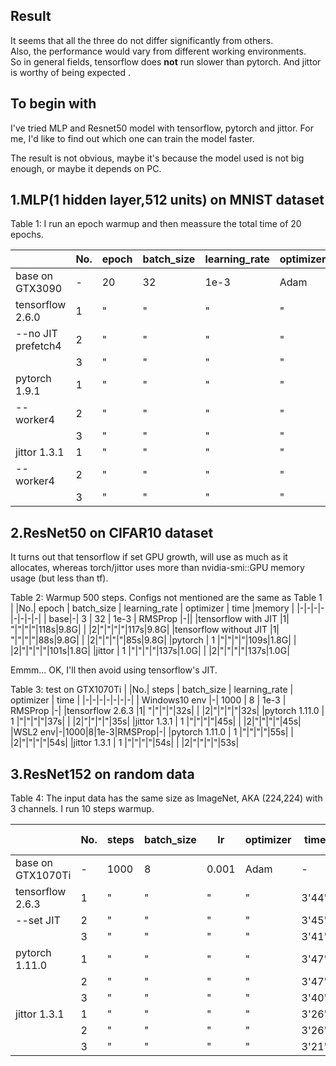 
## Result
It seems that all the three do not differ significantly from others.  
Also, the performance would vary from different working environments.  
So in general fields, tensorflow does **not** run slower than pytorch. And jittor is worthy of being expected .

## To begin with

I've tried MLP and Resnet50 model with tensorflow, pytorch and jittor. For me, I'd like to find out which one can train the model faster.  

The result is not obvious, maybe it's because the model used is not big enough, or maybe it depends on PC.

##  1.MLP(1 hidden layer,512 units) on MNIST dataset

Table 1: I run an epoch warmup and then meassure the total time of 20 epochs. 

| |No.| epoch | batch_size | learning_rate | optimizer | time | memory |
|-|-|-|-|-|-|-|-|
| base on GTX3090 |-| 20 | 32 | 1e-3 | Adam |-|-|
|tensorflow 2.6.0 |1|"|"|"|"|30s|1.2G|
| --no JIT prefetch4 |2|"|"|"|"|30s|1.2G|
| |3|"|"|"|"|30s|1.2G|
|pytorch 1.9.1 | 1 |"|"|"|"|48s|1.5G|
| --worker4 |2|"|"|"|"|48s|1.5G|
| |3|"|"|"|"|47s|1.5G|
|jittor 1.3.1 | 1 |"|"|"|"|26s|0.77G|
| --worker4 |2|"|"|"|"|25s|0.77G|
| |3|"|"|"|"|25s|0.77G|


## 2.ResNet50 on CIFAR10 dataset

It turns out that tensorflow if set GPU growth, will use as much as it allocates, whereas torch/jittor uses more than nvidia-smi::GPU memory usage (but less than tf).

Table 2: Warmup 500 steps. Configs not mentioned are the same as Table 1
| |No.| epoch | batch_size | learning_rate | optimizer | time |memory |
|-|-|-|-|-|-|-|-|
| base|-| 3 | 32 | 1e-3 | RMSProp |-||
|tensorflow with JIT  |1| "|"|"|"|118s|9.8G|
| |2|"|"|"|"|117s|9.8G|
|tensorflow without JIT  |1| "|"|"|"|88s|9.8G|
| |2|"|"|"|"|85s|9.8G|
|pytorch | 1 |"|"|"|"|109s|1.8G|
| |2|"|"|"|"|101s|1.8G|
|jittor | 1 |"|"|"|"|137s|1.0G|
| |2|"|"|"|"|137s|1.0G|

Emmm... OK, I'll then avoid using tensorflow's JIT.

Table 3: test on GTX1070Ti
| |No.| steps | batch_size | learning_rate | optimizer | time |
|-|-|-|-|-|-|-|
| Windows10 env |-| 1000 | 8 | 1e-3 | RMSProp |-|
|tensorflow 2.6.3  |1| "|"|"|"|32s|
| |2|"|"|"|"|32s|
|pytorch 1.11.0 | 1 |"|"|"|"|37s|
| |2|"|"|"|"|35s|
|jittor 1.3.1 | 1 |"|"|"|"|45s|
| |2|"|"|"|"|45s|
|WSL2 env|-|1000|8|1e-3|RMSProp|-|
|pytorch 1.11.0 | 1 |"|"|"|"|55s|
| |2|"|"|"|"|54s|
|jittor 1.3.1 | 1 |"|"|"|"|54s|
| |2|"|"|"|"|53s|


## 3.ResNet152 on random data  

Table 4: The input data has the same size as ImageNet, AKA (224,224) with 3 channels. I run 10 steps warmup.

| |No.| steps | batch_size | lr | optimizer | time | GPU memory |
|-|-|-|-|-|-|-|-|
| base on GTX1070Ti |-| 1000 | 8 | 0.001 | Adam      |-|-|
|tensorflow 2.6.3 |1|"|"|"|"|3'44"|7.1G|
| --set JIT |2|"|"|"|"|3'45"||
| |3|"|"|"|"|3'41"||
|pytorch 1.11.0 | 1 |"|"|"|"|3'47"|3.2G|
|  |2|"|"|"|"|3'47"||
| |3|"|"|"|"|3'40"||
|jittor 1.3.1 | 1 |"|"|"|"|3'26"|4.4G|
|  |2|"|"|"|"|3'26"||
| |3|"|"|"|"| 3'21" |            |